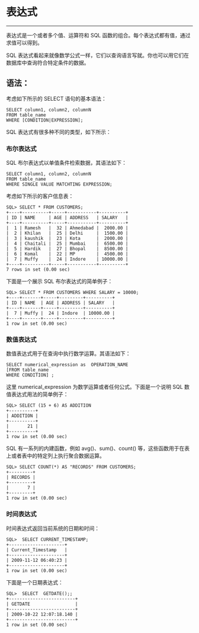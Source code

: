 # 表达式 #

----------

表达式是一个或者多个值、运算符和 SQL 函数的组合。每个表达式都有值，通过求值可以得到。

SQL 表达式看起来就像数学公式一样，它们以查询语言写就。你也可以用它们在数据库中查询符合特定条件的数据。

## 语法： ##

考虑如下所示的 SELECT 语句的基本语法：

    SELECT column1, column2, columnN 
    FROM table_name 
    WHERE [CONDITION|EXPRESSION];

SQL 表达式有很多种不同的类型，如下所示：


### 布尔表达式 ###

SQL 布尔表达式以单值条件检索数据，其语法如下：

    SELECT column1, column2, columnN 
    FROM table_name 
    WHERE SINGLE VALUE MATCHTING EXPRESSION;

考虑如下所示的客户信息表：

    SQL> SELECT * FROM CUSTOMERS;
    +----+----------+-----+-----------+----------+
    | ID | NAME     | AGE | ADDRESS   | SALARY   |
    +----+----------+-----+-----------+----------+
    |  1 | Ramesh   |  32 | Ahmedabad |  2000.00 |
    |  2 | Khilan   |  25 | Delhi     |  1500.00 |
    |  3 | kaushik  |  23 | Kota      |  2000.00 |
    |  4 | Chaitali |  25 | Mumbai    |  6500.00 |
    |  5 | Hardik   |  27 | Bhopal    |  8500.00 |
    |  6 | Komal    |  22 | MP        |  4500.00 |
    |  7 | Muffy    |  24 | Indore    | 10000.00 |
    +----+----------+-----+-----------+----------+
    7 rows in set (0.00 sec)

下面是一个展示 SQL 布尔表达式的简单例子：

    SQL> SELECT * FROM CUSTOMERS WHERE SALARY = 10000;
    +----+-------+-----+---------+----------+
    | ID | NAME  | AGE | ADDRESS | SALARY   |
    +----+-------+-----+---------+----------+
    |  7 | Muffy |  24 | Indore  | 10000.00 |
    +----+-------+-----+---------+----------+
    1 row in set (0.00 sec)

### 数值表达式 ###

数值表达式用于在查询中执行数学运算。其语法如下：

    SELECT numerical_expression as  OPERATION_NAME
    [FROM table_name
    WHERE CONDITION] ;

这里  numerical_expression 为数学运算或者任何公式。下面是一个说明 SQL 数值表达式用法的简单例子：

    SQL> SELECT (15 + 6) AS ADDITION
    +----------+
    | ADDITION |
    +----------+
    |       21 |
    +----------+
    1 row in set (0.00 sec)

SQL 有一系列的内建函数，例如 avg()、sum()、count() 等，这些函数用于在表上或者表中的特定列上执行聚合数据运算。

    SQL> SELECT COUNT(*) AS "RECORDS" FROM CUSTOMERS; 
    +---------+
    | RECORDS |
    +---------+
    |       7 |
    +---------+
    1 row in set (0.00 sec)

### 时间表达式 ###

时间表达式返回当前系统的日期和时间：

    SQL>  SELECT CURRENT_TIMESTAMP;
    +---------------------+
    | Current_Timestamp   |
    +---------------------+
    | 2009-11-12 06:40:23 |
    +---------------------+
    1 row in set (0.00 sec)

下面是一个日期表达式：

    SQL>  SELECT  GETDATE();;
    +-------------------------+
    | GETDATE                 |
    +-------------------------+
    | 2009-10-22 12:07:18.140 |
    +-------------------------+
    1 row in set (0.00 sec)